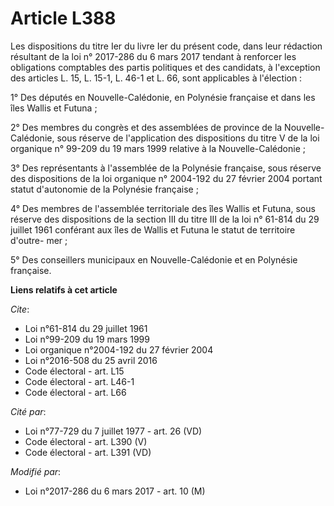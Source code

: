 # Article L388

Les dispositions du titre Ier du livre Ier du présent code, dans leur rédaction résultant de la loi n° 2017-286 du 6 mars
2017 tendant à renforcer les obligations comptables des partis politiques et des candidats, à l'exception des articles L. 15,
L. 15-1, L. 46-1 et L. 66, sont applicables à l'élection : 

1° Des députés en Nouvelle-Calédonie, en Polynésie française et dans les îles Wallis et Futuna ; 

2° Des membres du congrès et des assemblées de province de la Nouvelle-Calédonie, sous réserve de l'application des
dispositions du titre V de la loi organique n° 99-209 du 19 mars 1999 relative à la Nouvelle-Calédonie ; 

3° Des représentants à l'assemblée de la Polynésie française, sous réserve des dispositions de la loi organique n° 2004-192
du 27 février 2004 portant statut d'autonomie de la Polynésie française ; 

4° Des membres de l'assemblée territoriale des îles Wallis et Futuna, sous réserve des dispositions de la section III du
titre III de la loi n° 61-814 du 29 juillet 1961 conférant aux îles de Wallis et Futuna le statut de territoire d'outre-
mer ; 

5° Des conseillers municipaux en Nouvelle-Calédonie et en Polynésie française.

**Liens relatifs à cet article**

_Cite_:

  - Loi n°61-814 du 29 juillet 1961
  - Loi n°99-209 du 19 mars 1999
  - Loi organique n°2004-192 du 27 février 2004
  - Loi n°2016-508 du 25 avril 2016
  - Code électoral - art. L15
  - Code électoral - art. L46-1
  - Code électoral - art. L66

_Cité par_:

  - Loi n°77-729 du 7 juillet 1977 - art. 26 (VD)
  - Code électoral - art. L390 (V)
  - Code électoral - art. L391 (VD)

_Modifié par_:

  - Loi n°2017-286 du 6 mars 2017 - art. 10 (M)
